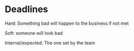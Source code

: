 # Deadlines

Hard: Something bad will happen to the business if not met

Soft: someone will look bad

Internal/expected: The one set by the team

